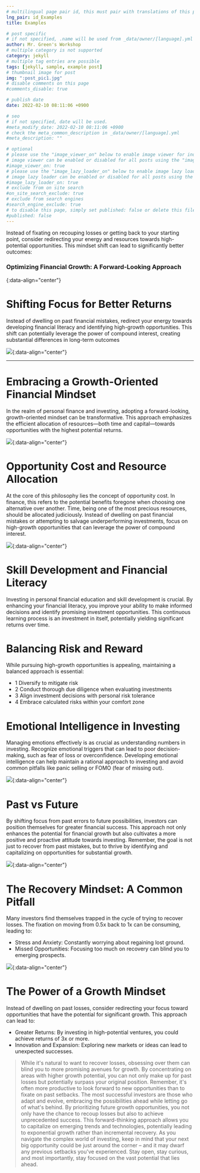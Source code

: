 ```yaml
---
# multilingual page pair id, this must pair with translations of this page. (This name must be unique)
lng_pair: id_Examples
title: Examples

# post specific
# if not specified, .name will be used from _data/owner/[language].yml
author: Mr. Green's Workshop
# multiple category is not supported
category: jekyll
# multiple tag entries are possible
tags: [jekyll, sample, example post]
# thumbnail image for post
img: ":post_pic1.jpg"
# disable comments on this page
#comments_disable: true

# publish date
date: 2022-02-10 08:11:06 +0900

# seo
# if not specified, date will be used.
#meta_modify_date: 2022-02-10 08:11:06 +0900
# check the meta_common_description in _data/owner/[language].yml
#meta_description: ""

# optional
# please use the "image_viewer_on" below to enable image viewer for individual pages or posts (_posts/ or [language]/_posts folders).
# image viewer can be enabled or disabled for all posts using the "image_viewer_posts: true" setting in _data/conf/main.yml.
#image_viewer_on: true
# please use the "image_lazy_loader_on" below to enable image lazy loader for individual pages or posts (_posts/ or [language]/_posts folders).
# image lazy loader can be enabled or disabled for all posts using the "image_lazy_loader_posts: true" setting in _data/conf/main.yml.
#image_lazy_loader_on: true
# exclude from on site search
#on_site_search_exclude: true
# exclude from search engines
#search_engine_exclude: true
# to disable this page, simply set published: false or delete this file
#published: false
---
```


<!-- outline-start -->

Instead of fixating on recouping losses or getting back to your starting point, consider redirecting your energy and resources towards high-potential opportunities. This mindset shift can lead to significantly better outcomes:

<!-- outline-end -->

### Optimizing Financial Growth: A Forward-Looking Approach
{:data-align="center"}

# Shifting Focus for Better Returns

Instead of dwelling on past financial mistakes, redirect your energy towards developing financial literacy and identifying high-growth opportunities. This shift can potentially leverage the power of compound interest, creating substantial differences in long-term outcomes

![](:learn.png){:data-align="center"}

***

# Embracing a Growth-Oriented Financial Mindset
In the realm of personal finance and investing, adopting a forward-looking, growth-oriented mindset can be transformative. This approach emphasizes the efficient allocation of resources—both time and capital—towards opportunities with the highest potential returns.

![](:psy.png){:data-align="center"}


# Opportunity Cost and Resource Allocation
At the core of this philosophy lies the concept of opportunity cost. In finance, this refers to the potential benefits foregone when choosing one alternative over another. Time, being one of the most precious resources, should be allocated judiciously. Instead of dwelling on past financial mistakes or attempting to salvage underperforming investments, focus on high-growth opportunities that can leverage the power of compound interest.

![](:hold.png){:data-align="center"}

# Skill Development and Financial Literacy
Investing in personal financial education and skill development is crucial. By enhancing your financial literacy, you improve your ability to make informed decisions and identify promising investment opportunities. This continuous learning process is an investment in itself, potentially yielding significant returns over time.

# Balancing Risk and Reward
While pursuing high-growth opportunities is appealing, maintaining a balanced approach is essential:
- 1	Diversify to mitigate risk
- 2	Conduct thorough due diligence when evaluating investments
- 3	Align investment decisions with personal risk tolerance
- 4	Embrace calculated risks within your comfort zone

# Emotional Intelligence in Investing
Managing emotions effectively is as crucial as understanding numbers in investing. Recognize emotional triggers that can lead to poor decision-making, such as fear of loss or overconfidence. Developing emotional intelligence can help maintain a rational approach to investing and avoid common pitfalls like panic selling or FOMO (fear of missing out).

![](:greed.png){:data-align="center"}


# Past vs Future 
By shifting focus from past errors to future possibilities, investors can position themselves for greater financial success. This approach not only enhances the potential for financial growth but also cultivates a more positive and proactive attitude towards investing. Remember, the goal is not just to recover from past mistakes, but to thrive by identifying and capitalizing on opportunities for substantial growth.

![](:setback.png.png){:data-align="center"}

# The Recovery Mindset: A Common Pitfall 
Many investors find themselves trapped in the cycle of trying to recover losses. The fixation on moving from 0.5x back to 1x can be consuming, leading to:

- Stress and Anxiety: Constantly worrying about regaining lost ground.
- Missed Opportunities: Focusing too much on recovery can blind you to emerging prospects.

![](:emotion.png){:data-align="center"}


# The Power of a Growth Mindset
Instead of dwelling on past losses, consider redirecting your focus toward opportunities that have the potential for significant growth. This approach can lead to:

- Greater Returns: By investing in high-potential ventures, you could achieve returns of 3x or more.
- Innovation and Expansion: Exploring new markets or ideas can lead to unexpected successes.

> While it's natural to want to recover losses, obsessing over them can blind you to more promising avenues for growth. By concentrating on areas with higher growth potential, you can not only make up for past losses but potentially surpass your original position. Remember, it's often more productive to look forward to new opportunities than to fixate on past setbacks. The most successful investors are those who adapt and evolve, embracing the possibilities ahead while letting go of what's behind. By prioritizing future growth opportunities, you not only have the chance to recoup losses but also to achieve unprecedented success. This forward-thinking approach allows you to capitalize on emerging trends and technologies, potentially leading to exponential growth rather than incremental recovery. As you navigate the complex world of investing, keep in mind that your next big opportunity could be just around the corner – and it may dwarf any previous setbacks you've experienced. Stay open, stay curious, and most importantly, stay focused on the vast potential that lies ahead.

